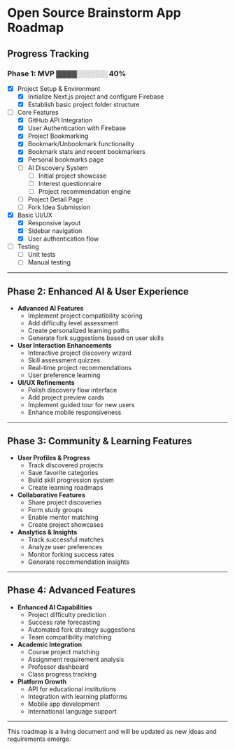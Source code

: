 # Open Source Brainstorm App Roadmap

## Progress Tracking

### Phase 1: MVP ▓▓▓▓░░░░░░ 40%

- [x] Project Setup & Environment
  - [x] Initialize Next.js project and configure Firebase
  - [x] Establish basic project folder structure
- [ ] Core Features
  - [x] GitHub API Integration
  - [x] User Authentication with Firebase
  - [x] Project Bookmarking
  - [x] Bookmark/Unbookmark functionality
  - [x] Bookmark stats and recent bookmarkers
  - [x] Personal bookmarks page
  - [ ] AI Discovery System
    - [ ] Initial project showcase
    - [ ] Interest questionnaire
    - [ ] Project recommendation engine
  - [ ] Project Detail Page
  - [ ] Fork Idea Submission
- [x] Basic UI/UX
  - [x] Responsive layout
  - [x] Sidebar navigation
  - [x] User authentication flow
- [ ] Testing
  - [ ] Unit tests
  - [ ] Manual testing

---

## Phase 2: Enhanced AI & User Experience

- **Advanced AI Features**
  - Implement project compatibility scoring
  - Add difficulty level assessment
  - Create personalized learning paths
  - Generate fork suggestions based on user skills
- **User Interaction Enhancements**
  - Interactive project discovery wizard
  - Skill assessment quizzes
  - Real-time project recommendations
  - User preference learning
- **UI/UX Refinements**
  - Polish discovery flow interface
  - Add project preview cards
  - Implement guided tour for new users
  - Enhance mobile responsiveness

---

## Phase 3: Community & Learning Features

- **User Profiles & Progress**
  - Track discovered projects
  - Save favorite categories
  - Build skill progression system
  - Create learning roadmaps
- **Collaborative Features**
  - Share project discoveries
  - Form study groups
  - Enable mentor matching
  - Create project showcases
- **Analytics & Insights**
  - Track successful matches
  - Analyze user preferences
  - Monitor forking success rates
  - Generate recommendation insights

---

## Phase 4: Advanced Features

- **Enhanced AI Capabilities**
  - Project difficulty prediction
  - Success rate forecasting
  - Automated fork strategy suggestions
  - Team compatibility matching
- **Academic Integration**
  - Course project matching
  - Assignment requirement analysis
  - Professor dashboard
  - Class progress tracking
- **Platform Growth**
  - API for educational institutions
  - Integration with learning platforms
  - Mobile app development
  - International language support

---

This roadmap is a living document and will be updated as new ideas and requirements emerge.
